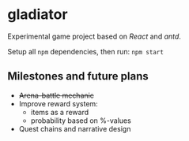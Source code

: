 # gladiator
Experimental game project based on *React* and *antd*.

Setup all `npm` dependencies, then run: `npm start`

## Milestones and future plans

* ~~Arena-battle mechanic~~
* Improve reward system:
    * items as a reward
    * probability based on %-values
* Quest chains and narrative design
